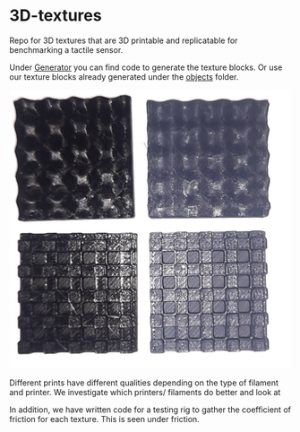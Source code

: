 # 3D-textures
Repo for 3D textures that are 3D printable and replicatable for benchmarking a tactile sensor.

Under <a href="https://github.com/shepai/3D-textures/tree/main/Generator">Generator</a> you can find code to generate the texture blocks. Or use our texture blocks already generated under the <a href="https://github.com/shepai/3D-textures/tree/main/Generator/objects">objects</a> folder.  

<img src="https://github.com/shepai/3D-textures/blob/main/assets/Tactile%20dataset%20/20250813_133648.jpg">

Different prints have different qualities depending on the type of filament and printer. We investigate which printers/ filaments do better and look at 

In addition, we have written code for a testing rig to gather the coefficient of friction for each texture. This is seen under friction. 



